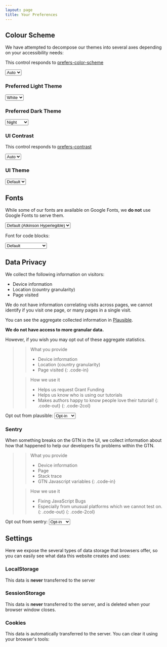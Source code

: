 ```yaml
---
layout: page
title: Your Preferences
---
```


## Colour Scheme

We have attempted to decompose our themes into several axes depending on your accessibility needs:

This control responds to [prefers-color-scheme](https://developer.mozilla.org/en-US/docs/Web/CSS/@media/prefers-color-scheme)

<select class="form-control theme-control" id="brightness" onchange="savePrefs()">
	<option value="auto">Auto</option>
	<option value="light">Light</option>
	<option value="dark">Dark</option>
</select>


### Preferred Light Theme

<select class="form-control theme-control" id="light_theme" onchange="savePrefs()">
	<option value="white">White</option>
	<option value="yellow">Paper</option>
</select>

### Preferred Dark Theme

<select class="form-control theme-control" id="dark_theme" onchange="savePrefs()">
	<option value="night">Night</option>
	<option value="midnight">Midnight</option>
</select>

### UI Contrast

This control responds to [prefers-contrast](https://developer.mozilla.org/en-US/docs/Web/CSS/@media/prefers-contrast)

<select class="form-control theme-control" id="contrast" onchange="savePrefs()">
	<option value="auto">Auto</option>
	<option value="low">Low</option>
	<option value="high">High</option>
</select>


### UI Theme

<select class="form-control theme-control" id="theme" onchange="savePrefs()">
	<option value="default">Default</option>
	<option value="rainbow">🌈</option>
	<option value="blm">✊🏿</option>
	<option value="halloween">🎃</option>
	<option value="progress">🏳️‍🌈</option>
	<option value="trans">🏳️‍⚧️ </option>
	<option value="straya">🇦🇺</option>
</select>


<script>
function savePrefs() {
	// Convert this into a hash
	var prefs = {};
	[...document.querySelectorAll(".theme-control")]
		.map(x => { return [x.id, x.value]})
		.forEach(x => { prefs[x[0]] = x[1] })
	gtnLocalSet('theme2', JSON.stringify(prefs))
	processTheme2();


	if(prefs.theme === "straya"){
		document.body.classList.add('downunder');
		setTimeout(function(){
			document.body.classList.remove('downunder');
		}, 8000);
	}
}

function restorePrefs(){
	var prefs = JSON.parse(gtnLocalGet("theme2")) || {};
	Object.keys(prefs).forEach(k => {
		document.getElementById(k).value = prefs[k]
	})
	processTheme2();
}
restorePrefs();
</script>

## Fonts

While some of our fonts are available on Google Fonts, we **do not** use Google Fonts to serve them.

<select class="form-control font-control" id="font" onchange="saveFont()">
	<option value="default">Default (Atkinson Hyperlegible)</option>
	<option value="open-dyslexic">Open Dyslexic</option>
	<option value="comic-sans">Comic Sans</option>
</select>

Font for code blocks:

<select class="form-control font-control-code" id="font-code" onchange="saveFont()">
	<option value="default">Default</option>
	<option value="comic-sans">Comic Sans Mono</option>
</select>

<script>
function saveFont(){
	gtnLocalSet("fontMain", document.getElementById("font").value);
	gtnLocalSet("fontCode", document.getElementById("font-code").value);

	document.body.dataset["font_main"] = document.getElementById("font").value
	document.body.dataset["font_code"] = document.getElementById("font-code").value
}
document.getElementById("font").value = gtnLocalGet("fontMain");
document.getElementById("font-code").value = gtnLocalGet("fontCode");
</script>

## Data Privacy

We collect the following information on visitors:

- Device information
- Location (country granularity)
- Page visited

We do not have information correlating visits across pages, we cannot identify
if you visit one page, or many pages in a single visit.

You can see the aggregate collected information in
[Plausible](https://plausible.galaxyproject.eu/training.galaxyproject.org/). 

**We do not have access to more granular data.**

However, if you wish you may opt out of these aggregate statistics.

> > <code-in-title>What you provide</code-in-title>
> > - Device information
> > - Location (country granularity)
> > - Page visited
> {: .code-in}
> 
> > <code-out-title>How we use it</code-out-title>
> > - Helps us request Grant Funding
> > - Helps us know who is using our tutorials
> > - Makes authors happy to know people love their tutorial!
> {: .code-out}
{: .code-2col}

Opt out from plausible:
<select class="form-control privacy-control" id="plausible-opt-out" onchange="savePrivacy()">
	<option value="opt-in">Opt-in</option>
	<option value="opt-out">Opt-out</option>
</select>

### Sentry

When something breaks on the GTN in the UI, we collect information about how that happened to help our developers fix problems within the GTN.

> > <code-in-title>What you provide</code-in-title>
> > - Device information
> > - Page
> > - Stack trace
> > - GTN Javascript variables
> {: .code-in}
> 
> > <code-out-title>How we use it</code-out-title>
> > - Fixing JavaScript Bugs
> > - Especially from unusual platforms which we cannot test on.
> {: .code-out}
{: .code-2col}

Opt out from sentry:
<select class="form-control privacy-control" id="sentry-opt-out" onchange="savePrivacy()">
	<option value="opt-in">Opt-in</option>
	<option value="opt-out">Opt-out</option>
</select>


<script>
function savePrivacy() {
	gtnLocalSet('sentry-opt-out', document.getElementById("sentry-opt-out").value)
	gtnLocalSet('plausible-opt-out', document.getElementById("plausible-opt-out").value)
}
// restore from prefs
document.getElementById("sentry-opt-out").value = gtnLocalGet("sentry-opt-out") || "opt-in";
document.getElementById("plausible-opt-out").value = gtnLocalGet("plausible-opt-out") || "opt-in";

if(navigator.doNotTrack === "1"){
	document.getElementById("sentry-opt-out").disabled = true
	document.getElementById("plausible-opt-out").disabled = true

	document.getElementById("sentry-opt-out").innerHTML = `<option value="opt-out">Opted-out (Do not track is set in your browser)</option>`
	document.getElementById("plausible-opt-out").innerHTML = `<option value="opt-out">Opted-out (Do not track is set in your browser)</option>`
}
</script>

## Settings

Here we expose the several types of data storage that browsers offer, so you can easily see what data this website creates and uses:

### LocalStorage

This data is **never** transferred to the server

<dl id="settings-data">
</dl>

<script>
let gtnSettingsKeys = Object.keys(window.localStorage);
gtnSettingsKeys.sort()
gtnSettingsKeys.forEach(k => {
	// Add a row to the table with this key/value
	var dt = document.createElement("dt");
	var dd = document.createElement("dd");
	dt.innerHTML = `${k}`;
	dd.innerHTML = `<code>${window.localStorage[k]}</code>`;
	document.getElementById("settings-data").appendChild(dt);
	document.getElementById("settings-data").appendChild(dd);
})
if(gtnSettingsKeys.length === 0){
	document.getElementById("settings-data").innerHTML = `There is no data.`;
}
</script>

### SessionStorage

This data is **never** transferred to the server, and is deleted when your browser window closes.

<dl id="session-data">
</dl>

<script>
let gtnSessionKeys = Object.keys(window.sessionStorage);
gtnSessionKeys.sort()
gtnSessionKeys.forEach(k => {
	// Add a row to the table with this key/value
	var dt = document.createElement("dt");
	var dd = document.createElement("dd");
	dt.innerHTML = `${k}`;
	dd.innerHTML = `<code>${window.sessionStorage[k]}</code>`;
	document.getElementById("session-data").appendChild(dt);
	document.getElementById("session-data").appendChild(dd);
})
if(gtnSessionKeys.length === 0){
	document.getElementById("session-data").innerHTML = `There is no data.`;
}
</script>

### Cookies

This data is automatically transferred to the server. You can clear it using your browser's tools:

<pre id="cookies-data">
</pre>

<script>
if(document.cookies !== undefined){
	document.getElementById('cookies-data').innerHTML = document.cookies;
} else {
	document.getElementById('cookies-data').innerHTML = "No cookies have been set.";
}
</script>
